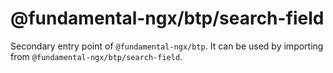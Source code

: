 # @fundamental-ngx/btp/search-field

Secondary entry point of `@fundamental-ngx/btp`. It can be used by importing from `@fundamental-ngx/btp/search-field`.
